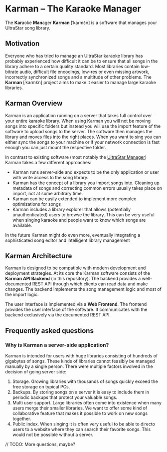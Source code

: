 # Karman – The Karaoke Manager

The **Kar**aoke **Man**ager **Karman** [ˈkaɾmɛ̃n] is a software that manages your UltraStar song library.

## Motivation

Everyone who has tried to manage an UltraStar karaoke library has probably experienced how difficult it can be to ensure that all songs in the library adhere to a certain quality standard. Most libraries contain low-bitrate audio, difficult file encodings, low-res or even missing artwork, incorrectly synchronized songs and a multitude of other problems. The **Karman** [ˈkaɾmɛ̃n] project aims to make it easier to manage large karaoke libraries.

## Karman Overview

Karman is an application running on a server that takes full control over your entire karaoke library. When using Karman you will not be moving songs into specific folders but instead you will use the import feature of the software to upload songs to the server. The software then manages the library and moves files into the right places. When you want to sing you can either sync the songs to your machine or if your network connection is fast enough you can just mount the respective folder.

In contrast to existing software (most notably the [UltraStar Manager](https://github.com/UltraStar-Deluxe/UltraStar-Manager)) Karman takes a few different approaches:

- Karman runs server-side and expects to be the only application or user with write access to the song library.
- Karman has the concept of a library you import songs into. Cleaning up metadata of songs and correcting common errors usually takes place on import, not at some arbitrary time.
- Karman can be easily extended to implement more complex optimizations for songs
- Karman includes a library explorer that allows (potentially unauthenticated) users to browse the library. This can be very useful when singing karaoke and people want to know which songs are available.

In the future Karman might do even more, eventually integrating a sophisticated song editor and intelligent library management

## Karman Architecture

Karman is designed to be compatible with modern development and deployment strategies. At its core the Karman software consists of the **Karman API Backend** (in this repository). The backend provides a well-documented REST API through which clients can read data and make changes. The backend implements the song management logic and most of the import logic.

The user interface is implemented via a **Web Frontend**. The frontend provides the user interface of the software. It communicates with the backend exclusively via the documented REST API.

## Frequently asked questions

### Why is Karman a server-side application?

Karman is intended for users with huge libraries consisting of hundreds of gigabytes of songs. These kinds of libraries cannot feasibly be managed manually by a single person. There were multiple factors involved in the decision of going server side:

1. Storage. Growing libraries with thousands of songs quickly exceed the free storage on typical PCs.
2. Backups. By storing songs on a server it is easy to include them in periodic backups that protect your valuable songs.
3. Multi user support. Large libraries often come into existence when many users merge their smaller libraries. We want to offer some kind of collaborative feature that makes it possible to work on new songs together.
4. Public index. When singing it is often very useful to be able to directo users to a website where they can search their favorite songs. This would not be possible without a server.

// TODO: More questions, maybe?
